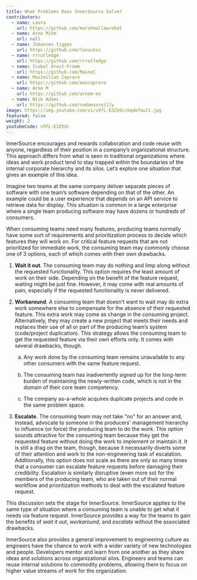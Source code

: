 ```yaml
---
title: What Problems Does InnerSource Solve?
contributors:
  - name: Laura
    url: https://github.com/marshmallowrobot
  - name: Arno Mihm
    url: null
  - name: Johannes Tigges
    url: https://github.com/lenucksi
  - name: rrrutledge
    url: https://github.com/rrrutledge
  - name: Isabel Drost-Fromm
    url: https://github.com/MaineC
  - name: Maximilian Capraro
    url: https://github.com/maxcapraro
  - name: Arno M
    url: https://github.com/arnom-ms
  - name: Nick Adams
    url: https://github.com/nadamsoreilly
image: https://img.youtube.com/vi/v9fL-E3ZVdc/mqdefault.jpg
featured: false
weight: 2
youtubeCode: v9fL-E3ZVdc
---
```

<div class="paragraph">
<p>InnerSource encourages and rewards collaboration and code reuse with anyone, regardless of their position in a company&#8217;s organizational structure.
This approach differs from what is seen in traditional organizations where ideas and work product tend to stay trapped within the boundaries of the internal corporate hierarchy and its silos.
Let&#8217;s explore one situation that gives an example of this idea.</p>
</div>
<div class="paragraph">
<p>Imagine two teams at the same company deliver separate pieces of software with one team&#8217;s software depending on that of the other.
An example could be a user experience that depends on an API service to retrieve data for display.
This situation is common in a large enterprise where a single team producing software may have dozens or hundreds of consumers.</p>
</div>
<div class="paragraph">
<p>When consuming teams need many features, producing teams normally have some sort of requirements and prioritization process to decide which features they will work on.
For critical feature requests that are not prioritized for immediate work, the consuming team may commonly choose one of 3 options, each of which comes with their own drawbacks.</p>
</div>
<div class="olist arabic">
<ol class="arabic">
<li>
<p><strong>Wait it out</strong>. The consuming team may do nothing and limp along without the requested functionality.
This option requires the least amount of work on their side.
Depending on the benefit of the feature request, waiting might be just fine.
However, it may come with real amounts of pain, especially if the requested functionality is never delivered.</p>
</li>
<li>
<p><strong>Workaround</strong>. A consuming team that doesn&#8217;t want to wait may do extra work somewhere else to compensate for the absence of their requested feature.
This extra work may come as change in the consuming project.
Alternatively, they may create a new project that meets their needs and replaces their use of all or part of the producing team&#8217;s system (code/project duplication).
This strategy allows the consuming team to get the requested feature via their own efforts only. It comes with several drawbacks, though.</p>
<div class="olist loweralpha">
<ol class="loweralpha" type="a">
<li>
<p>Any work done by the consuming team remains unavailable to any other consumers with the same feature request.</p>
</li>
<li>
<p>The consuming team has inadvertently signed up for the long-term burden of maintaining the newly-written code, which is not in the domain of their core team competency.</p>
</li>
<li>
<p>The company as-a-whole acquires duplicate projects and code in the same problem space.</p>
</li>
</ol>
</div>
</li>
<li>
<p><strong>Escalate</strong>. The consuming team may not take "no" for an answer and, instead, advocate to someone in the producers' management hierarchy to influence (or force) the producing team to do the work.
This option sounds attractive for the consuming team because they get the requested feature without doing the work to implement or maintain it.
It is still a drag on the team, though, because it necessarily diverts some of their attention and work to the non-engineering task of escalation.
Additionally, this option does not scale as there are only so many times that a consumer can escalate feature requests before damaging their credibility.
Escalation is similarly disruptive (even more so) for the members of the producing team, who are taken out of their normal workflow and prioritization methods to deal with the escalated feature request.</p>
</li>
</ol>
</div>
<div class="paragraph">
<p>This discussion sets the stage for InnerSource.
InnerSource applies to the same type of situation where a consuming team is unable to get what it needs via feature request.
InnerSource provides a way for the teams to gain the benefits of <em>wait it out</em>, <em>workaround</em>, and <em>escalate</em> without the associated drawbacks.</p>
</div>
<div class="paragraph">
<p>InnerSource also provides a general improvement to engineering culture as engineers have the chance to work with a wider variety of new technologies and people.
Developers mentor and learn from one another as they share ideas and solutions across organizational silos.
Engineers and teams can reuse internal solutions to commodity problems, allowing them to focus on higher value streams of work for the organization.</p>
</div>
<!--- This file autogenerated from https://github.com/InnerSourceCommons/InnerSourceLearningPath/blob/main/scripts -->